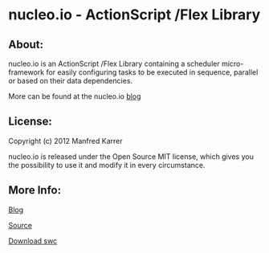 # nucleo.io - ActionScript /Flex Library


## About:

nucleo.io is an ActionScript /Flex Library containing a scheduler micro-framework for easily configuring tasks to be
executed in sequence, parallel or based on their data dependencies.

More can be found at the nucleo.io [blog](http://nucleo.io)


## License:

Copyright (c) 2012 Manfred Karrer

nucleo.io is released under the Open Source MIT license, which gives you the possibility to use it and modify it in
every circumstance.


## More Info:

[Blog](http://nucleo.io)

[Source](https://github.com/ManfredKarrer/nucleo.io)

[Download swc](https://github.com/ManfredKarrer/nucleo.io/blob/master/distribution/nucleo-1.0.0.swc)
